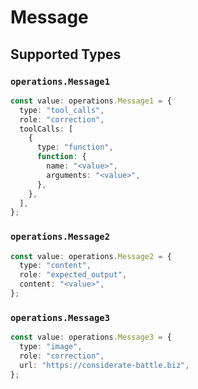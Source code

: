 # Message


## Supported Types

### `operations.Message1`

```typescript
const value: operations.Message1 = {
  type: "tool_calls",
  role: "correction",
  toolCalls: [
    {
      type: "function",
      function: {
        name: "<value>",
        arguments: "<value>",
      },
    },
  ],
};
```

### `operations.Message2`

```typescript
const value: operations.Message2 = {
  type: "content",
  role: "expected_output",
  content: "<value>",
};
```

### `operations.Message3`

```typescript
const value: operations.Message3 = {
  type: "image",
  role: "correction",
  url: "https://considerate-battle.biz",
};
```

